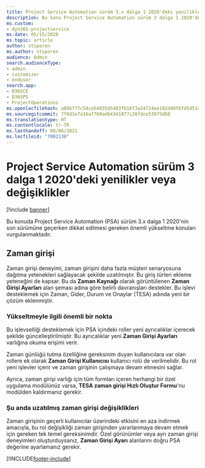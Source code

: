 ```yaml
---
title: Project Service Automation sürüm 3.x dalga 1 2020'deki yenilikler veya değişiklikler
description: Bu konu Project Service Automation sürüm 3 dalga 1 2020'deki yenilikler veya değişiklikler hakkında bilgi sağlar.
ms.custom:
- dyn365-projectservice
ms.date: 05/15/2020
ms.topic: article
author: stsporen
ms.author: stsporen
audience: Admin
search.audienceType:
- admin
- customizer
- enduser
search.app:
- D365CE
- D365PS
- ProjectOperations
ms.openlocfilehash: a88b777c54ce54935d5483f616f3a24724ee192d40fbfd5d514f990e958dd5ea
ms.sourcegitcommit: 7f8d1e7a16af769adb43d1877c28fdce53975db8
ms.translationtype: HT
ms.contentlocale: tr-TR
ms.lasthandoff: 08/06/2021
ms.locfileid: "7002130"
---
```

# <a name="whats-new-or-changed-in-project-service-automation-version-3-wave-1-2020"></a>Project Service Automation sürüm 3 dalga 1 2020'deki yenilikler veya değişiklikler

[!include [banner](../includes/psa-now-project-operations.md)]

Bu konuda Project Service Automation (PSA) sürüm 3.x dalga 1 2020'nin son sürümüne geçerken dikkat edilmesi gereken önemli yükseltme konuları vurgulanmaktadır.

## <a name="time-entry"></a>Zaman girişi
Zaman girişi deneyimi, zaman girişini daha fazla müşteri senaryosuna dağıtma yetenekleri sağlayacak şekilde uzatılmıştır. Bu giriş türleri ekleme yeteneğini de kapsar. Bu da **Zaman Kaynağı** olarak görüntülenen **Zaman Girişi Ayarları** alan şeması adına göre belirli davranışları destekler. Bu işlevi desteklemek için Zaman, Gider, Durum ve Onaylar (TESA) adında yeni bir çözüm eklenmiştir.

### <a name="upgrade-consideration"></a>Yükseltmeyle ilgili önemli bir nokta
Bu işlevselliği desteklemek için PSA içindeki roller yeni ayrıcalıklar içerecek şekilde güncelleştirilmiştir. Bu ayrıcalıklar yeni **Zaman Girişi Ayarları** varlığına okuma erişimi verir.

Zaman günlüğü tutma özelliğine gereksinim duyan kullanıcılara var olan rollere ek olarak **Zaman Girişi Kullanıcısı** kullanıcı rolü de verilmelidir. Bu rol yeni işlevler içerir ve zaman girişinin çalışmaya devam etmesini sağlar.

Ayrıca, zaman girişi varlığı için tüm formları içeren herhangi bir özel uygulama modülünüz varsa, **TESA zaman girişi Hızlı Oluştur Formu**'nu modülden kaldırmanız gerekir.

### <a name="currently-extended-time-entry-changes"></a>Şu anda uzatılmış zaman girişi değişiklikleri
Zaman girişinin geçerli kullanıcılar üzerindeki etkisini en aza indirmek amacıyla, bu rol değişikliği zaman girişinden yararlanmaya devam etmek için gereken tek temel gereksinimdir. Özel görünümler veya ayrı zaman girişi deneyimleri oluşturduysanız, **Zaman Girişi Ayarı** alanlarını doğru PSA değerine ayarlamanız gerekir.


[!INCLUDE[footer-include](../includes/footer-banner.md)]